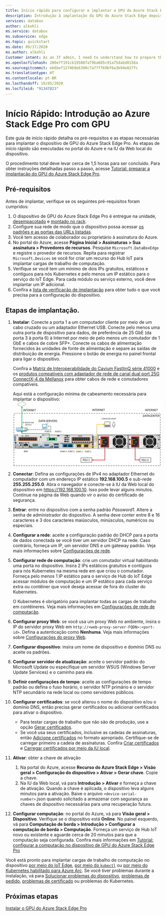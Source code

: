 ```yaml
---
title: Início rápido para configurar e implantar a GPU do Azure Stack Edge | Microsoft Docs
description: Introdução à implantação da GPU do Azure Stack Edge depois que o dispositivo é recebido.
services: databox
author: alkohli
ms.service: databox
ms.subservice: edge
ms.topic: quickstart
ms.date: 09/17/2020
ms.author: alkohli
Customer intent: As an IT admin, I need to understand how to prepare the portal to quickly deploy Azure Stack Edge so I can use it to transfer data to Azure.
ms.openlocfilehash: 200e7f191cb19588fa79ba685c91a75dabd0156a
ms.sourcegitcommit: eb6bef1274b9e6390c7a77ff69bf6a3b94e827fc
ms.translationtype: HT
ms.contentlocale: pt-BR
ms.lasthandoff: 10/05/2020
ms.locfileid: "91347823"
---
```

# <a name="quickstart-get-started-with-azure-stack-edge-pro-with-gpu"></a>Início Rápido: Introdução ao Azure Stack Edge Pro com GPU 

Este guia de início rápido detalha os pré-requisitos e as etapas necessárias para implantar o dispositivo de GPU do Azure Stack Edge Pro. As etapas de início rápido são executadas no portal do Azure e na IU da Web local do dispositivo. 

O procedimento total deve levar cerca de 1,5 horas para ser concluído. Para obter instruções detalhadas passo a passo, acesse [Tutorial: preparar a implantação do GPU do Azure Stack Edge Pro](azure-stack-edge-gpu-deploy-prep.md#deployment-configuration-checklist). 


## <a name="prerequisites"></a>Pré-requisitos

Antes de implantar, verifique se os seguintes pré-requisitos foram cumpridos:

1. O dispositivo de GPU do Azure Stack Edge Pro é entregue na unidade, [desempacotado](azure-stack-edge-gpu-deploy-install.md#unpack-the-device) e [montado no rack](azure-stack-edge-gpu-deploy-install.md#rack-the-device). 
1. Configure sua rede de modo que o dispositivo possa acessar [os padrões e as portas das URLs listadas](azure-stack-edge-gpu-system-requirements.md#networking-port-requirements). 
1. Você tem acesso de colaborador ou proprietário à assinatura do Azure.
1. No portal do Azure, acesse **Página Inicial > Assinaturas > Sua assinatura > Provedores de recursos**. Pesquise `Microsoft.DataBoxEdge` e registre o provedor de recursos. Repita para registrar `Microsoft.Devices` se você for criar um recurso do Hub IoT para implantar cargas de trabalho de computação.
1. Verifique se você tem um mínimo de dois IPs gratuitos, estáticos e contíguos para nós Kubernetes e pelo menos um IP estático para o serviço do IoT Edge. Para cada módulo ou serviço externo, você deve implantar um IP adicional.
1. Confira a [lista de verificação de implantação](azure-stack-edge-gpu-deploy-checklist.md) para obter tudo o que você precisa para a configuração do dispositivo. 


## <a name="deployment-steps"></a>Etapas de implantação.

1. **Instalar**: Conecte a porta 1 a um computador cliente por meio de um cabo cruzado ou um adaptador Ethernet USB. Conecte pelo menos uma outra porta de dispositivo para dados, de preferência de 25 GbE (da porta 3 à porta 6) à Internet por meio de pelo menos um comutador de 1 GbE e cabos de cobre SFP+. Conecte os cabos de alimentação fornecidos às unidades de fonte de alimentação e separe as saídas de distribuição de energia. Pressione o botão de energia no painel frontal para ligar o dispositivo.  

    Confira a [Matriz de Interoperabilidade do Cavium FastlinQ série 41000](https://www.marvell.com/documents/xalflardzafh32cfvi0z/) e os [produtos compatíveis com adaptador de rede de canal dual port 25G ConnectX-4 da Mellanox](https://docs.mellanox.com/display/ConnectX4LxFirmwarev14271016/Firmware+Compatible+Products) para obter cabos de rede e comutadores compatíveis.

    Aqui está a configuração mínima de cabeamento necessária para implantar o dispositivo:  ![Backplane de um dispositivo cabeado](./media/azure-stack-edge-gpu-quickstart/backplane-min-cabling-1.png)

2. **Conectar**: Defina as configurações de IPv4 no adaptador Ethernet do computador com um endereço IP estático **192.168.100.5** e sub-rede **255.255.255.0**. Abra o navegador e conecte-se à IU da Web local do dispositivo em https://192.168.100.10. Isso pode levar alguns minutos. Continue na página da Web quando vir o aviso do certificado de segurança.

3. **Entrar**: entre no dispositivo com a senha padrão *Password1*. Altere a senha de administrador do dispositivo. A senha deve conter entre 8 e 16 caracteres e 3 dos caracteres maiúsculos, minúsculos, numéricos ou especiais.

4. **Configurar a rede**: aceite a configuração padrão do DHCP para a porta de dados conectada se você tiver um servidor DHCP na rede. Caso contrário, forneça um IP, um servidor DNS e um gateway padrão. Veja mais informações sobre [Configurações de rede](azure-stack-edge-gpu-deploy-configure-network-compute-web-proxy.md#configure-network).

5. **Configurar rede de computação**: crie um comutador virtual habilitando uma porta no dispositivo. Insira 2 IPs estáticos gratuitos e contíguos para nós Kubernetes na mesma rede em que criou o comutador. Forneça pelo menos 1 IP estático para o serviço de Hub do IoT Edge acessar módulos de computação e um IP estático para cada serviço extra ou contêiner que você deseja acessar de fora do cluster do Kubernetes. 

    O Kubernetes é obrigatório para implantar todas as cargas de trabalho em contêineres. Veja mais informações em [Configurações de rede de computação](azure-stack-edge-gpu-deploy-configure-network-compute-web-proxy.md#enable-compute-network).

6. **Configurar proxy Web**: se você usa um proxy Web no ambiente, insira o IP do servidor proxy Web em `http://<web-proxy-server-FQDN>:<port-id>`. Defina a autenticação como **Nenhuma**. Veja mais informações sobre [Configurações do proxy Web](azure-stack-edge-gpu-deploy-configure-network-compute-web-proxy.md#configure-web-proxy).

7. **Configurar dispositivo**: insira um nome de dispositivo e domínio DNS ou aceite os padrões. 

8. **Configurar servidor de atualização**: aceite o servidor padrão do Microsoft Update ou especifique um servidor WSUS (Windows Server Update Services) e o caminho para ele. 

9. **Definir configurações de tempo**: aceite as configurações de tempo padrão ou defina o fuso horário, o servidor NTP primário e o servidor NTP secundário na rede local ou como servidores públicos.

10. **Configurar certificados**: se você alterou o nome do dispositivo e/ou o domínio DNS, então precisa gerar certificados ou adicionar certificados para ativar o dispositivo. 

    - Para testar cargas de trabalho que não são de produção, use a opção [Gerar certificados](azure-stack-edge-gpu-deploy-configure-certificates.md#generate-device-certificates). 
    - Se você usa seus certificados, inclusive as cadeias de assinaturas, então [Adicione certificados](azure-stack-edge-gpu-deploy-configure-certificates.md#bring-your-own-certificates) no formato apropriado. Certifique-se de carregar primeiro a cadeia de assinaturas. Confira [Criar certificados](azure-stack-edge-j-series-create-certificates-tool.md) e [Carregar certificados por meio da IU local](azure-stack-edge-gpu-deploy-configure-certificates.md#bring-your-own-certificates).

11. **Ativar**: obter a chave de ativação 

    1. Na portal do Azure, acesse **Recurso do Azure Stack Edge > Visão geral > Configuração do dispositivo > Ativar > Gerar chave**. Copie a chave. 
    1. Na IU da Web local, vá para **Introdução > Ativar** e forneça a chave de ativação. Quando a chave é aplicada, o dispositivo leva alguns minutos para a ativação. Baixe o arquivo `<device-serial-number>`.json quando solicitado a armazenar com segurança as chaves de dispositivo necessárias para uma recuperação futura. 

12. **Configurar computação**: no portal do Azure, vá para **Visão geral > Dispositivo**. Verifique se o dispositivo está **Online**. No painel esquerdo, vá para **Computação de borda > Introdução > Configurar a computação de borda > Computação**. Forneça um serviço de Hub IoT novo ou existente e aguarde cerca de 20 minutos para que a computação seja configurada. Confira mais informações em [Tutorial: configurar a computação no dispositivo de GPU do Azure Stack Edge Pro](azure-stack-edge-gpu-deploy-configure-compute.md)

Você está pronto para implantar cargas de trabalho de computação no dispositivo [por meio do IoT Edge](azure-stack-edge-gpu-deploy-sample-module-marketplace.md), [por meio do `kubectl`](azure-stack-edge-gpu-create-kubernetes-cluster.md) ou [por meio do Kubernetes habilitado para Azure Arc](azure-stack-edge-gpu-deploy-arc-kubernetes-cluster.md). Se você tiver problemas durante a instalação, vá para [Solucionar problemas do dispositivo](), [problemas de pedido](azure-stack-edge-gpu-troubleshoot.md), [problemas de certificado](azure-stack-edge-j-series-certificate-troubleshooting.md) ou problemas do Kubernetes. 

## <a name="next-steps"></a>Próximas etapas

[Instalar o GPU do Azure Stack Edge Pro](./azure-stack-edge-gpu-deploy-install.md)



